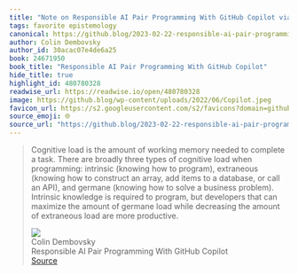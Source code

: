 ```yaml
---
title: "Note on Responsible AI Pair Programming With GitHub Copilot via Colin Dembovsky"
tags: favorite epistemology
canonical: https://github.blog/2023-02-22-responsible-ai-pair-programming-with-github-copilot/
author: Colin Dembovsky
author_id: 30acac07e4de6a25
book: 24671950
book_title: "Responsible AI Pair Programming With GitHub Copilot"
hide_title: true
highlight_id: 480780328
readwise_url: https://readwise.io/open/480780328
image: https://github.blog/wp-content/uploads/2022/06/Copilot.jpeg
favicon_url: https://s2.googleusercontent.com/s2/favicons?domain=github.blog
source_emoji: 🌐
source_url: "https://github.blog/2023-02-22-responsible-ai-pair-programming-with-github-copilot/#:~:text=Cognitive%20load%20is,are%20more%20productive."
---
```


> Cognitive load is the amount of working memory needed to complete a task. There are broadly three types of cognitive load when programming: intrinsic (knowing how to program), extraneous (knowing how to construct an array, add items to a database, or call an API), and germane (knowing how to solve a business problem). Intrinsic knowledge is required to program, but developers that can maximize the amount of germane load while decreasing the amount of extraneous load are more productive.
> <div class="quoteback-footer"><div class="quoteback-avatar"><img class="mini-favicon" src="https://s2.googleusercontent.com/s2/favicons?domain=github.blog"></div><div class="quoteback-metadata"><div class="metadata-inner"><span style="display:none">FROM:</span><div aria-label="Colin Dembovsky" class="quoteback-author"> Colin Dembovsky</div><div aria-label="Responsible AI Pair Programming With GitHub Copilot" class="quoteback-title"> Responsible AI Pair Programming With GitHub Copilot</div></div></div><div class="quoteback-backlink"><a target="_blank" aria-label="go to the full text of this quotation" rel="noopener" href="https://github.blog/2023-02-22-responsible-ai-pair-programming-with-github-copilot/#:~:text=Cognitive%20load%20is,are%20more%20productive." class="quoteback-arrow"> Source</a></div></div>